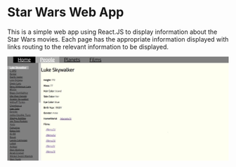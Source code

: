 # Star Wars Web App

This is a simple web app using React.JS to display information about the Star Wars movies. 
Each page has the appropriate information displayed with links routing to the relevant information to be displayed. 

![star wars example](starwars.jpg)
